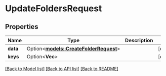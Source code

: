 # UpdateFoldersRequest

## Properties

Name | Type | Description | Notes
------------ | ------------- | ------------- | -------------
**data** | Option<[**models::CreateFolderRequest**](createFolder_request.md)> |  | [optional]
**keys** | Option<**Vec<String>**> |  | [optional]

[[Back to Model list]](../README.md#documentation-for-models) [[Back to API list]](../README.md#documentation-for-api-endpoints) [[Back to README]](../README.md)


